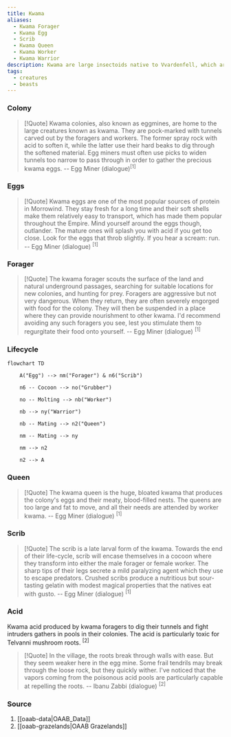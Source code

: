 ```yaml
---
title: Kwama
aliases:
  - Kwama Forager
  - Kwama Egg
  - Scrib
  - Kwama Queen
  - Kwama Worker
  - Kwama Warrior
description: Kwama are large insectoids native to Vvardenfell, which are usually kept for their eggs.
tags:
  - creatures
  - beasts
---
```

### Colony
> [!Quote]
> Kwama colonies, also known as eggmines, are home to the large creatures known as kwama. They are pock-marked with tunnels carved out by the foragers and workers. The former spray rock with acid to soften it, while the latter use their hard beaks to dig through the softened material. Egg miners must often use picks to widen tunnels too narrow to pass through in order to gather the precious kwama eggs.
> -- Egg Miner (dialogue)<sup>[1]</sup>
### Eggs
> [!Quote]
> Kwama eggs are one of the most popular sources of protein in Morrowind. They stay fresh for a long time and their soft shells make them relatively easy to transport, which has made them popular throughout the Empire. Mind yourself around the eggs though, outlander. The mature ones will splash you with acid if you get too close. Look for the eggs that throb slightly. If you hear a scream: run.
> -- Egg Miner (dialogue) <sup>[1]</sup>
### Forager
> [!Quote]
> The kwama forager scouts the surface of the land and natural underground passages, searching for suitable locations for new colonies, and hunting for prey. Foragers are aggressive but not very dangerous. When they return, they are often severely engorged with food for the colony. They will then be suspended in a place where they can provide nourishment to other kwama. I'd recommend avoiding any such foragers you see, lest you stimulate them to regurgitate their food onto yourself.
> -- Egg Miner (dialogue) <sup>[1]</sup>
### Lifecycle
```mermaid
flowchart TD

    A("Egg") --> nm("Forager") & n6("Scrib")

    n6 -- Cocoon --> no("Grubber")

    no -- Molting --> nb("Worker")

    nb --> ny("Warrior")

    nb -- Mating --> n2("Queen")

    nm -- Mating --> ny

    nm --> n2

    n2 --> A
```
### Queen
> [!Quote]
> The kwama queen is the huge, bloated kwama that produces the colony's eggs and their meaty, blood-filled nests. The queens are too large and fat to move, and all their needs are attended by worker kwama.
> -- Egg Miner (dialogue) <sup>[1]</sup>
### Scrib
> [!Quote]
> The scrib is a late larval form of the kwama. Towards the end of their life-cycle, scrib will encase themselves in a cocoon where they transform into either the male forager or female worker. The sharp tips of their legs secrete a mild paralyzing agent which they use to escape predators. Crushed scribs produce a nutritious but sour-tasting gelatin with modest magical properties that the natives eat with gusto.
> -- Egg Miner (dialogue) <sup>[1]</sup>
### Acid
Kwama acid produced by kwama foragers to dig their tunnels and fight intruders gathers in pools in their colonies. The acid is particularly toxic for Telvanni mushroom roots. <sup>[2]</sup>

> [!Quote]
> In the village, the roots break through walls with ease. But they seem weaker here in the egg mine. Some frail tendrils may break through the loose rock, but they quickly wither. I've noticed that the vapors coming from the poisonous acid pools are particularly capable at repelling the roots.
> -- Ibanu Zabbi (dialogue) <sup>[2]</sup>
### Source
1. [[oaab-data|OAAB_Data]]
2. [[oaab-grazelands|OAAB Grazelands]]